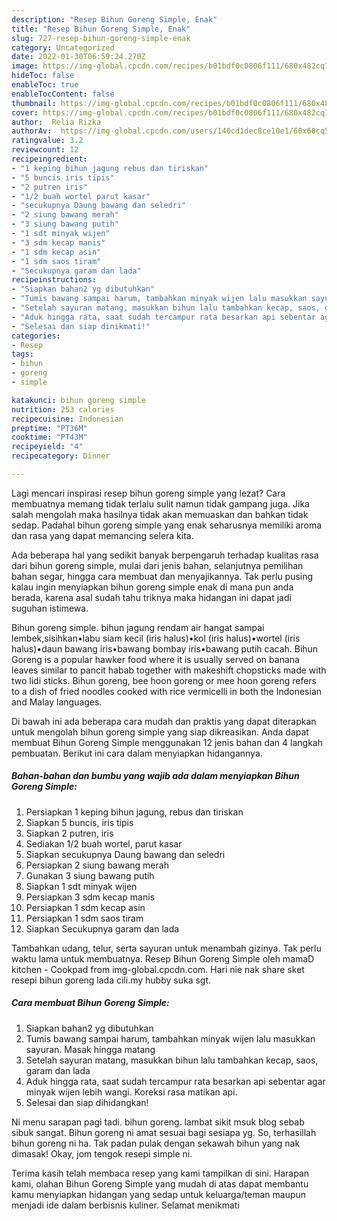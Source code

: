 ```yaml
---
description: "Resep Bihun Goreng Simple, Enak"
title: "Resep Bihun Goreng Simple, Enak"
slug: 727-resep-bihun-goreng-simple-enak
category: Uncategorized
date: 2022-01-30T06:59:24.270Z
image: https://img-global.cpcdn.com/recipes/b01bdf0c0806f111/680x482cq70/bihun-goreng-simple-foto-resep-utama.jpg
hideToc: false
enableToc: true
enableTocContent: false
thumbnail: https://img-global.cpcdn.com/recipes/b01bdf0c0806f111/680x482cq70/bihun-goreng-simple-foto-resep-utama.jpg
cover: https://img-global.cpcdn.com/recipes/b01bdf0c0806f111/680x482cq70/bihun-goreng-simple-foto-resep-utama.jpg
author:  Relia Rizka
authorAv:  https://img-global.cpcdn.com/users/140cd1dec8ce10e1/60x60cq50/avatar.jpg
ratingvalue: 3.2
reviewcount: 12
recipeingredient:
- "1 keping bihun jagung rebus dan tiriskan"
- "5 buncis iris tipis"
- "2 putren iris"
- "1/2 buah wortel parut kasar"
- "secukupnya Daung bawang dan seledri"
- "2 siung bawang merah"
- "3 siung bawang putih"
- "1 sdt minyak wijen"
- "3 sdm kecap manis"
- "1 sdm kecap asin"
- "1 sdm saos tiram"
- "Secukupnya garam dan lada"
recipeinstructions:
- "Siapkan bahan2 yg dibutuhkan"
- "Tumis bawang sampai harum, tambahkan minyak wijen lalu masukkan sayuran. Masak hingga matang"
- "Setelah sayuran matang, masukkan bihun lalu tambahkan kecap, saos, garam dan lada"
- "Aduk hingga rata, saat sudah tercampur rata besarkan api sebentar agar minyak wijen lebih wangi. Koreksi rasa matikan api."
- "Selesai dan siap dinikmati!"
categories:
- Resep
tags:
- bihun
- goreng
- simple

katakunci: bihun goreng simple 
nutrition: 253 calories
recipecuisine: Indonesian
preptime: "PT36M"
cooktime: "PT43M"
recipeyield: "4"
recipecategory: Dinner

---
```



Lagi mencari inspirasi resep bihun goreng simple yang lezat? Cara membuatnya memang tidak terlalu sulit namun tidak gampang juga. Jika salah mengolah maka hasilnya tidak akan memuaskan dan bahkan tidak sedap. Padahal bihun goreng simple yang enak seharusnya memiliki aroma dan rasa yang dapat memancing selera kita.


Ada beberapa hal yang sedikit banyak berpengaruh terhadap kualitas rasa dari bihun goreng simple, mulai dari jenis bahan, selanjutnya pemilihan bahan segar, hingga cara membuat dan menyajikannya. Tak perlu pusing kalau ingin menyiapkan bihun goreng simple enak di mana pun anda berada, karena asal sudah tahu triknya maka hidangan ini dapat jadi suguhan istimewa.

Bihun goreng simple. bihun jagung rendam air hangat sampai lembek,sisihkan•labu siam kecil (iris halus)•kol (iris halus)•wortel (iris halus)•daun bawang iris•bawang bombay iris•bawang putih cacah. Bihun Goreng is a popular hawker food where it is usually served on banana leaves similar to pancit habab together with makeshift chopsticks made with two lidi sticks. Bihun goreng, bee hoon goreng or mee hoon goreng refers to a dish of fried noodles cooked with rice vermicelli in both the Indonesian and Malay languages.


Di bawah ini ada beberapa cara mudah dan praktis yang dapat diterapkan untuk mengolah bihun goreng simple yang siap dikreasikan. Anda dapat membuat Bihun Goreng Simple menggunakan 12 jenis bahan dan 4 langkah pembuatan. Berikut ini cara dalam menyiapkan hidangannya.

<!--inarticleads1-->

##### Bahan-bahan dan bumbu yang wajib ada dalam menyiapkan Bihun Goreng Simple:

1. Persiapkan 1 keping bihun jagung, rebus dan tiriskan
1. Siapkan 5 buncis, iris tipis
1. Siapkan 2 putren, iris
1. Sediakan 1/2 buah wortel, parut kasar
1. Siapkan secukupnya Daung bawang dan seledri
1. Persiapkan 2 siung bawang merah
1. Gunakan 3 siung bawang putih
1. Siapkan 1 sdt minyak wijen
1. Persiapkan 3 sdm kecap manis
1. Persiapkan 1 sdm kecap asin
1. Persiapkan 1 sdm saos tiram
1. Siapkan Secukupnya garam dan lada


Tambahkan udang, telur, serta sayuran untuk menambah gizinya. Tak perlu waktu lama untuk membuatnya. Resep Bihun Goreng Simple oleh mamaD kitchen - Cookpad from img-global.cpcdn.com. Hari nie nak share sket resepi bihun goreng lada cili.my hubby suka sgt. 

<!--inarticleads2-->

##### Cara membuat Bihun Goreng Simple:

1. Siapkan bahan2 yg dibutuhkan
1. Tumis bawang sampai harum, tambahkan minyak wijen lalu masukkan sayuran. Masak hingga matang
1. Setelah sayuran matang, masukkan bihun lalu tambahkan kecap, saos, garam dan lada
1. Aduk hingga rata, saat sudah tercampur rata besarkan api sebentar agar minyak wijen lebih wangi. Koreksi rasa matikan api.
1. Selesai dan siap dihidangkan!

Ni menu sarapan pagi tadi. bihun goreng. lambat sikit msuk blog sebab sibuk sangat. Bihun goreng ni amat sesuai bagi sesiapa yg. So, terhasillah bihun goreng ni ha. Tak padan pulak dengan sekawah bihun yang nak dimasak! Okay, jom tengok resepi simple ni. 

Terima kasih telah membaca resep yang kami tampilkan di sini. Harapan kami, olahan Bihun Goreng Simple yang mudah di atas dapat membantu kamu menyiapkan hidangan yang sedap untuk keluarga/teman maupun menjadi ide dalam berbisnis kuliner. Selamat menikmati

